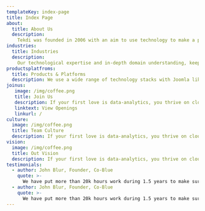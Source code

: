 ```yaml
---
templateKey: index-page
title: Index Page 
about:
  title: About Us
  description: 
    Tekdi was founded in 2006 with an aim to use technology to make a positive impact to society. Since then, we have empowered 100+ organisations with the technology solutions across verticals
industries:
  title: Industries
  description: 
    Our technological expertise and in-depth domain understanding, keeps you a digital step ahead of others by simplifying complex processes across verticals
productsplatfroms:
  title: Products & Platforms
  description: We use a wide range of technology stacks with Joomla like Angular, PHP, Node, JS with both traditional and NoSQL databases
joinus:
   image: /img/coffee.png
   title: Join Us
   description: If your first love is data-analytics, you thrive on cloud technology and are just a tad competitive then Tekdi is the place for you
   linktext: View Openings
   linkurl: /
culture:
  image: /img/coffee.png
  title: Team Culture
  description: If your first love is data-analytics, you thrive on cloud technology and are just a tad competitive then Tekdi is the place for you
vision:
  image: /img/coffee.png
  title: Out Vision
  description: If your first love is data-analytics, you thrive on cloud technology and are just a tad competitive then Tekdi is the place for you
testimonials:
  - author: John Blur, Founder, Co-Blue
    quote: >-
      We have put more than 20k hours work during 1.5 years to make sure Tekdi is the most unique website ever 
  - author: John Blur, Founder, Co-Blue
    quote: >-
      We have put more than 20k hours work during 1.5 years to make sure Tekdi is the most unique website ever
---
```

